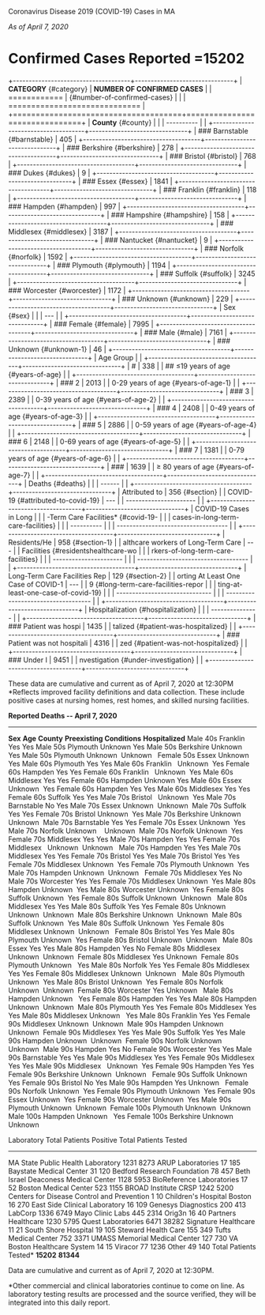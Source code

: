 Coronavirus Disease 2019 (COVID-19) Cases in MA

*As of April 7, 2020*

Confirmed Cases Reported =15202
===============================

+-------------------------------------+-------------------------------+
| **CATEGORY** {#category}            | **NUMBER OF CONFIRMED CASES** |
| ============                        |  {#number-of-confirmed-cases} |
|                                     | ============================= |
+=====================================+===============================+
| **County** {#county}                |                               |
| ----------                          |                               |
+-------------------------------------+-------------------------------+
| ### Barnstable {#barnstable}        | 405                           |
+-------------------------------------+-------------------------------+
| ### Berkshire {#berkshire}          | 278                           |
+-------------------------------------+-------------------------------+
| ### Bristol {#bristol}              | 768                           |
+-------------------------------------+-------------------------------+
| ### Dukes {#dukes}                  | 9                             |
+-------------------------------------+-------------------------------+
| ### Essex {#essex}                  | 1841                          |
+-------------------------------------+-------------------------------+
| ### Franklin {#franklin}            | 118                           |
+-------------------------------------+-------------------------------+
| ### Hampden {#hampden}              | 997                           |
+-------------------------------------+-------------------------------+
| ### Hampshire {#hampshire}          | 158                           |
+-------------------------------------+-------------------------------+
| ### Middlesex {#middlesex}          | 3187                          |
+-------------------------------------+-------------------------------+
| ### Nantucket {#nantucket}          | 9                             |
+-------------------------------------+-------------------------------+
| ### Norfolk {#norfolk}              | 1592                          |
+-------------------------------------+-------------------------------+
| ### Plymouth {#plymouth}            | 1194                          |
+-------------------------------------+-------------------------------+
| ### Suffolk {#suffolk}              | 3245                          |
+-------------------------------------+-------------------------------+
| ### Worcester {#worcester}          | 1172                          |
+-------------------------------------+-------------------------------+
| ### Unknown {#unknown}              | 229                           |
+-------------------------------------+-------------------------------+
| Sex {#sex}                          |                               |
| ---                                 |                               |
+-------------------------------------+-------------------------------+
| ### Female {#female}                | 7995                          |
+-------------------------------------+-------------------------------+
| ### Male {#male}                    | 7161                          |
+-------------------------------------+-------------------------------+
| ### Unknown {#unknown-1}            | 46                            |
+-------------------------------------+-------------------------------+
| Age Group                           |                               |
+-------------------------------------+-------------------------------+
| #                                   | 338                           |
| ## ≤19 years of age {#years-of-age} |                               |
+-------------------------------------+-------------------------------+
| ### 2                               | 2013                          |
| 0-29 years of age {#years-of-age-1} |                               |
+-------------------------------------+-------------------------------+
| ### 3                               | 2389                          |
| 0-39 years of age {#years-of-age-2} |                               |
+-------------------------------------+-------------------------------+
| ### 4                               | 2408                          |
| 0-49 years of age {#years-of-age-3} |                               |
+-------------------------------------+-------------------------------+
| ### 5                               | 2886                          |
| 0-59 years of age {#years-of-age-4} |                               |
+-------------------------------------+-------------------------------+
| ### 6                               | 2148                          |
| 0-69 years of age {#years-of-age-5} |                               |
+-------------------------------------+-------------------------------+
| ### 7                               | 1381                          |
| 0-79 years of age {#years-of-age-6} |                               |
+-------------------------------------+-------------------------------+
| ###                                 | 1639                          |
| ≥ 80 years of age {#years-of-age-7} |                               |
+-------------------------------------+-------------------------------+
| Deaths {#deaths}                    |                               |
| ------                              |                               |
+-------------------------------------+-------------------------------+
| Attributed to                       | 356 {#section}                |
|  COVID-19 {#attributed-to-covid-19} | ---                           |
| ----------------------              |                               |
+-------------------------------------+-------------------------------+
| COVID-19 Cases in Long              |                               |
| -Term Care Facilities\* {#covid-19- |                               |
| cases-in-long-term-care-facilities} |                               |
| ----------                          |                               |
| ----------------------------------- |                               |
+-------------------------------------+-------------------------------+
| Residents/He                        | 958 {#section-1}              |
| althcare workers of Long-Term Care  | ---                           |
| Facilities {#residentshealthcare-wo |                               |
| rkers-of-long-term-care-facilities} |                               |
| ----------------------              |                               |
| ----------------------------------- |                               |
+-------------------------------------+-------------------------------+
| Long-Term Care Facilities Rep       | 129 {#section-2}              |
| orting At Least One Case of COVID-1 | ---                           |
| 9 {#long-term-care-facilities-repor |                               |
| ting-at-least-one-case-of-covid-19} |                               |
| ------------------------------      |                               |
| ----------------------------------- |                               |
+-------------------------------------+-------------------------------+
| Hospitalization  {#hospitalization} |                               |
| ---------------                     |                               |
+-------------------------------------+-------------------------------+
| ### Patient was hospi               | 1435                          |
| talized {#patient-was-hospitalized} |                               |
+-------------------------------------+-------------------------------+
| ### Patient was not hospitali       | 4316                          |
| zed {#patient-was-not-hospitalized} |                               |
+-------------------------------------+-------------------------------+
| ### Under I                         | 9451                          |
| nvestigation {#under-investigation} |                               |
+-------------------------------------+-------------------------------+

These data are cumulative and current as of April 7, 2020 at 12:30PM
\*Reflects improved facility definitions and data collection. These
include positive cases at nursing homes, rest homes, and skilled nursing
facilities.

  **Reported Deaths -- April 7, 2020**                                                       
  -------------------------------------- --------- ------------ ---------------------------- ------------------
  **Sex**                                **Age**   **County**   **Preexisting Conditions**   **Hospitalized**
  Male                                   40s       Franklin     Yes                          Yes
  Male                                   50s       Plymouth     Unknown                      Yes
  Male                                   50s       Berkshire    Unknown                      Yes
  Male                                   50s       Plymouth     Unknown                      Unknown  
  Female                                 50s       Essex        Unknown                      Yes
  Male                                   60s       Plymouth     Yes                          Yes
  Male                                   60s       Franklin       Unknown                    Yes
  Female                                 60s       Hampden      Yes                          Yes
  Female                                 60s       Franklin       Unknown                    Yes
  Male                                   60s       Middlesex    Yes                          Yes
  Female                                 60s       Hampden      Unknown                      Yes
  Male                                   60s       Essex          Unknown                    Yes
  Female                                 60s       Hampden      Yes                          Yes
  Male                                   60s       Middlesex    Yes                          Yes
  Female                                 60s       Suffolk      Yes                          Yes
  Male                                   70s       Bristol        Unknown                    Yes
  Male                                   70s       Barnstable   No                           Yes
  Male                                   70s       Essex        Unknown                      Unknown 
  Male                                   70s       Suffolk      Yes                          Yes
  Female                                 70s       Bristol      Unknown                      Yes
  Male                                   70s       Berkshire    Unknown                        Unknown 
  Male                                   70s       Barnstable   Yes                          Yes
  Female                                 70s       Essex        Unknown                      Yes
  Male                                   70s       Norfolk      Unknown                        Unknown 
  Male                                   70s       Norfolk      Unknown                      Yes
  Female                                 70s       Middlesex    Yes                          Yes
  Male                                   70s       Hampden      Yes                          Yes
  Female                                 70s       Middlesex      Unknown                    Unknown  
  Male                                   70s       Hampden      Yes                          Yes
  Male                                   70s       Middlesex    Yes                          Yes
  Female                                 70s       Bristol      Yes                          Yes
  Male                                   70s       Bristol      Yes                          Yes
  Female                                 70s       Middlesex    Unknown                      Yes
  Female                                 70s       Plymouth     Unknown                      Yes
  Male                                   70s       Hampden      Unknown                      Unknown  
  Female                                 70s       Middlesex    Yes                          No
  Male                                   70s       Worcester    Yes                          Yes
  Female                                 70s       Middlesex    Unknown                      Yes
  Male                                   80s       Hampden      Unknown                      Yes
  Male                                   80s       Worcester    Unknown                      Yes
  Female                                 80s       Suffolk      Unknown                      Yes
  Female                                 80s       Suffolk      Unknown                      Unknown  
  Male                                   80s       Middlesex    Yes                          Yes
  Male                                   80s       Suffolk      Yes                          Yes
  Female                                 80s       Unknown      Unknown                      Unknown 
  Male                                   80s       Berkshire    Unknown                      Unknown 
  Male                                   80s       Suffolk      Unknown                      Yes
  Male                                   80s       Suffolk      Unknown                      Yes
  Female                                 80s       Middlesex    Unknown                      Unknown  
  Female                                 80s       Bristol      Yes                          Yes
  Male                                   80s       Plymouth     Unknown                      Yes
  Female                                 80s       Bristol      Unknown                      Unknown  
  Male                                   80s       Essex        Yes                          Yes
  Male                                   80s       Hampden      Yes                          No
  Female                                 80s       Middlesex      Unknown                    Unknown 
  Female                                 80s       Middlesex    Yes                          Unknown 
  Female                                 80s       Plymouth     Unknown                      Yes
  Male                                   80s       Norfolk      Yes                          Yes
  Female                                 80s       Middlesex    Yes                          Yes
  Female                                 80s       Middlesex    Unknown                      Unknown  
  Male                                   80s       Plymouth     Unknown                      Yes
  Male                                   80s       Bristol      Unknown                      Yes
  Female                                 80s       Norfolk      Unknown                      Unknown 
  Female                                 80s       Worcester    Yes                          Unknown  
  Male                                   80s       Hampden      Unknown                      Yes
  Female                                 80s       Hampden      Yes                          Yes
  Male                                   80s       Hampden      Unknown                      Unknown 
  Male                                   80s       Plymouth     Yes                          Yes
  Female                                 80s       Middlesex    Yes                          Yes
  Male                                   80s       Middlesex    Unknown                      Yes
  Male                                   80s       Franklin     Yes                          Yes
  Female                                 90s       Middlesex    Unknown                      Unknown 
  Male                                   90s       Hampden      Unknown                      Unknown 
  Female                                 90s       Middlesex    Yes                          Yes
  Male                                   90s       Suffolk      Yes                          Yes
  Male                                   90s       Hampden      Unknown                      Unknown 
  Female                                 90s       Norfolk      Unknown                      Unknown 
  Male                                   90s       Hampden      Yes                          No
  Female                                 90s       Worcester    Yes                          Yes
  Male                                   90s       Barnstable   Yes                          Yes
  Male                                   90s       Middlesex    Yes                          Yes
  Female                                 90s       Middlesex    Yes                          Yes
  Male                                   90s       Middlesex      Unknown                    Yes
  Female                                 90s       Hampden      Yes                          Yes
  Female                                 90s       Berkshire    Unknown                      Unknown  
  Female                                 90s       Suffolk      Unknown                      Yes
  Female                                 90s       Bristol      No                           Yes
  Male                                   90s       Hampden      Yes                          Unknown  
  Female                                 90s       Norfolk      Unknown                      Yes
  Female                                 90s       Plymouth     Unknown                      Yes
  Female                                 90s       Essex        Unknown                      Yes
  Female                                 90s       Worcester    Unknown                      Yes
  Male                                   90s       Plymouth     Unknown                      Unknown 
  Female                                 100s      Plymouth     Unknown                      Unknown 
  Male                                   100s      Hampden      Unknown                      Yes
  Female                                 100s      Berkshire    Unknown                      Unknown 

  Laboratory                                   Total Patients Positive   Total Patients Tested
  -------------------------------------------- ------------------------- -----------------------
  MA State Public Health Laboratory            1231                      8273
  ARUP Laboratories                            17                        185
  Baystate Medical Center                      31                        120
  Bedford Research Foundation                  78                        457
  Beth Israel Deaconess Medical Center         1128                      5953
  BioReference Laboratories                    17                        52
  Boston Medical Center                        523                       1155
  BROAD Institute CRSP                         1242                      5200
  Centers for Disease Control and Prevention   1                         10
  Children's Hospital Boston                   16                        270
  East Side Clinical Laboratory                16                        109
  Genesys Diagnostics                          200                       413
  LabCorp                                      1336                      6749
  Mayo Clinic Labs                             445                       2314
  Orig3n                                       16                        40
  Partners Healthcare                          1230                      5795
  Quest Laboratories                           6471                      38282
  Signature Healthcare                         11                        21
  South Shore Hospital                         19                        105
  Steward Health Care                          155                       349
  Tufts Medical Center                         752                       3371
  UMASS Memorial Medical Center                127                       730
  VA Boston Healthcare System                  14                        15
  Viracor                                      77                        1236
  Other                                        49                        140
  Total Patients Tested\*                      **15202**                 **81344**

Data are cumulative and current as of April 7, 2020 at 12:30PM.

\*Other commercial and clinical laboratories continue to come on line.
As laboratory testing results are processed and the source verified,
they will be integrated into this daily report.
